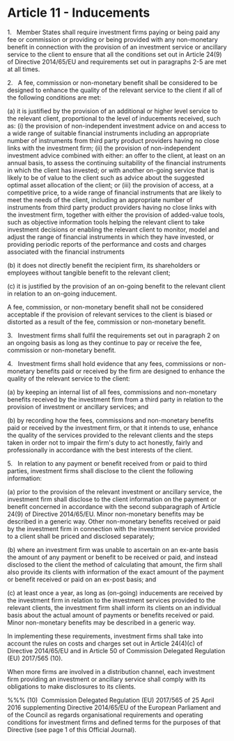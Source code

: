 # Article 11 - Inducements


1.   Member States shall require investment firms paying or being paid any fee or commission or providing or being provided with any non-monetary benefit in connection with the provision of an investment service or ancillary service to the client to ensure that all the conditions set out in Article 24(9) of Directive 2014/65/EU and requirements set out in paragraphs 2-5 are met at all times.

2.   A fee, commission or non-monetary benefit shall be considered to be designed to enhance the quality of the relevant service to the client if all of the following conditions are met:

(a) it is justified by the provision of an additional or higher level service to the relevant client, proportional to the level of inducements received, such as: (i) the provision of non-independent investment advice on and access to a wide range of suitable financial instruments including an appropriate number of instruments from third party product providers having no close links with the investment firm; (ii) the provision of non-independent investment advice combined with either: an offer to the client, at least on an annual basis, to assess the continuing suitability of the financial instruments in which the client has invested; or with another on-going service that is likely to be of value to the client such as advice about the suggested optimal asset allocation of the client; or (iii) the provision of access, at a competitive price, to a wide range of financial instruments that are likely to meet the needs of the client, including an appropriate number of instruments from third party product providers having no close links with the investment firm, together with either the provision of added-value tools, such as objective information tools helping the relevant client to take investment decisions or enabling the relevant client to monitor, model and adjust the range of financial instruments in which they have invested, or providing periodic reports of the performance and costs and charges associated with the financial instruments

(b) it does not directly benefit the recipient firm, its shareholders or employees without tangible benefit to the relevant client;

(c) it is justified by the provision of an on-going benefit to the relevant client in relation to an on-going inducement.

A fee, commission, or non-monetary benefit shall not be considered acceptable if the provision of relevant services to the client is biased or distorted as a result of the fee, commission or non-monetary benefit.

3.   Investment firms shall fulfil the requirements set out in paragraph 2 on an ongoing basis as long as they continue to pay or receive the fee, commission or non-monetary benefit.

4.   Investment firms shall hold evidence that any fees, commissions or non-monetary benefits paid or received by the firm are designed to enhance the quality of the relevant service to the client:

(a) by keeping an internal list of all fees, commissions and non-monetary benefits received by the investment firm from a third party in relation to the provision of investment or ancillary services; and

(b) by recording how the fees, commissions and non-monetary benefits paid or received by the investment firm, or that it intends to use, enhance the quality of the services provided to the relevant clients and the steps taken in order not to impair the firm's duty to act honestly, fairly and professionally in accordance with the best interests of the client.

5.   In relation to any payment or benefit received from or paid to third parties, investment firms shall disclose to the client the following information:

(a) prior to the provision of the relevant investment or ancillary service, the investment firm shall disclose to the client information on the payment or benefit concerned in accordance with the second subparagraph of Article 24(9) of Directive 2014/65/EU. Minor non-monetary benefits may be described in a generic way. Other non-monetary benefits received or paid by the investment firm in connection with the investment service provided to a client shall be priced and disclosed separately;

(b) where an investment firm was unable to ascertain on an ex-ante basis the amount of any payment or benefit to be received or paid, and instead disclosed to the client the method of calculating that amount, the firm shall also provide its clients with information of the exact amount of the payment or benefit received or paid on an ex-post basis; and

(c) at least once a year, as long as (on-going) inducements are received by the investment firm in relation to the investment services provided to the relevant clients, the investment firm shall inform its clients on an individual basis about the actual amount of payments or benefits received or paid. Minor non-monetary benefits may be described in a generic way.

In implementing these requirements, investment firms shall take into account the rules on costs and charges set out in Article 24(4)(c) of Directive 2014/65/EU and in Article 50 of Commission Delegated Regulation (EU) 2017/565 (10).

When more firms are involved in a distribution channel, each investment firm providing an investment or ancillary service shall comply with its obligations to make disclosures to its clients.

%%% (10)  Commission Delegated Regulation (EU) 2017/565 of 25 April 2016 supplementing Directive 2014/65/EU of the European Parliament and of the Council as regards organisational requirements and operating conditions for investment firms and defined terms for the purposes of that Directive (see page 1 of this Official Journal).
